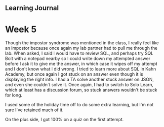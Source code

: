 ## Learning Journal
# Week 5

Though the impostor syndrome was mentioned in the class, I really feel like an impostor because once again my lab partner had to pull me through the lab.  When asked, I said I would have to review SQL, and perhaps try SQL Bolt with a notepad nearby so I could write down my attempted answer before I ask it to give me the answer, in which case it wipes off my attempt and I don't know what I did wrong.  I tried to learn more about SQL in Kahn Academy, but once again I got stuck on an answer even though it is displaying the right info.  I had a TA solve another stuck answer on JSON, and even she couldn't solve it.  Once again, I had to switch to Solo Learn, which at least has a discussion forum, so stuck answers wouldn't be stuck for long.

I used some of the holiday time off to do some extra learning, but I'm not sure I've retained much of it.

On the plus side, I got 100% on a quiz on the first attempt.  
